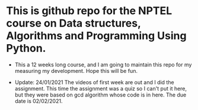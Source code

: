 # This is github repo for the NPTEL course on Data structures, Algorithms and Programming Using Python.

* This a 12 weeks long course, and I am going to maintain this repo for my measuring my development.
Hope this will be fun.

* Update: 24/01/2021
The videos of first week are out and I did the assignment. This time the assignment was a quiz so I can't put it here, but they were based on gcd algorithm whose code is in here.
The due date is 02/02/2021.

